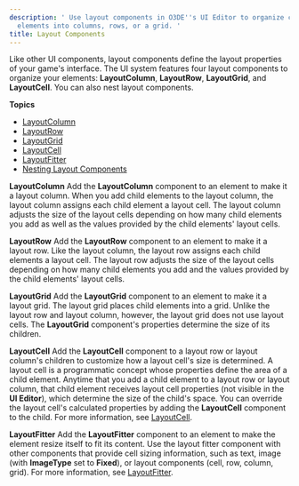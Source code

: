 ```yaml
---
description: ' Use layout components in O3DE''s UI Editor to organize child
  elements into columns, rows, or a grid. '
title: Layout Components
---
```


Like other UI components, layout components define the layout properties of your game's interface. The UI system features four layout components to organize your elements: **LayoutColumn**, **LayoutRow**, **LayoutGrid**, and **LayoutCell**. You can also nest layout components.

**Topics**
+ [LayoutColumn](/docs/user-guide/interactivity/user-interface/editor/components/components-layout-column)
+ [LayoutRow](/docs/user-guide/interactivity/user-interface/editor/components/components-layout-row)
+ [LayoutGrid](/docs/user-guide/interactivity/user-interface/editor/components/components-layout-grid)
+ [LayoutCell](/docs/user-guide/interactivity/user-interface/editor/components/components-layout-cell)
+ [LayoutFitter](/docs/user-guide/interactivity/user-interface/editor/components/components-layout-fitter)
+ [Nesting Layout Components](/docs/user-guide/interactivity/user-interface/editor/components/components-layout-nesting)

**LayoutColumn**
Add the **LayoutColumn** component to an element to make it a layout column. When you add child elements to the layout column, the layout column assigns each child element a layout cell. The layout column adjusts the size of the layout cells depending on how many child elements you add as well as the values provided by the child elements' layout cells.

**LayoutRow**
Add the **LayoutRow** component to an element to make it a layout row. Like the layout column, the layout row assigns each child elements a layout cell. The layout row adjusts the size of the layout cells depending on how many child elements you add and the values provided by the child elements' layout cells.

**LayoutGrid**
Add the **LayoutGrid** component to an element to make it a layout grid. The layout grid places child elements into a grid. Unlike the layout row and layout column, however, the layout grid does not use layout cells. The **LayoutGrid** component's properties determine the size of its children.

**LayoutCell**
Add the **LayoutCell** component to a layout row or layout column's children to customize how a layout cell's size is determined. A layout cell is a programmatic concept whose properties define the area of a child element. Anytime that you add a child element to a layout row or layout column, that child element receives layout cell properties (not visible in the **UI Editor**), which determine the size of the child's space. You can override the layout cell's calculated properties by adding the **LayoutCell** component to the child. For more information, see [LayoutCell](/docs/user-guide/interactivity/user-interface/editor/components/components-layout-cell).

**LayoutFitter**
Add the **LayoutFitter** component to an element to make the element resize itself to fit its content. Use the layout fitter component with other components that provide cell sizing information, such as text, image (with **ImageType** set to **Fixed**), or layout components (cell, row, column, grid). For more information, see [LayoutFitter](/docs/user-guide/interactivity/user-interface/editor/components/components-layout-fitter).

